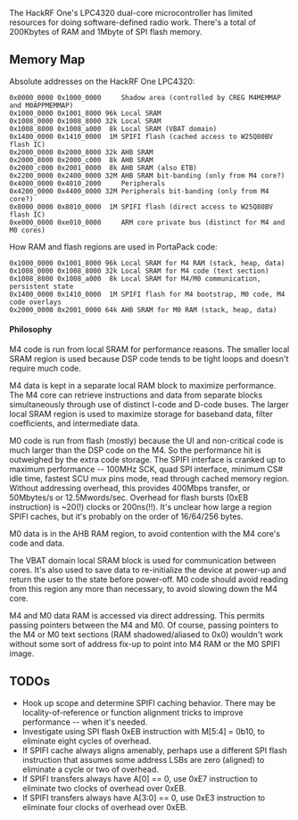 The HackRF One's LPC4320 dual-core microcontroller has limited resources for doing software-defined radio work. There's a total of 200Kbytes of RAM and 1Mbyte of SPI flash memory.

## Memory Map

Absolute addresses on the HackRF One LPC4320:

    0x0000_0000 0x1000_0000     Shadow area (controlled by CREG M4MEMMAP and M0APPMEMMAP)
    0x1000_0000 0x1001_8000 96k Local SRAM
    0x1008_0000 0x1008_8000 32k Local SRAM
    0x1008_8000 0x1008_a000  8k Local SRAM (VBAT domain)
    0x1400_0000 0x1410_0000  1M SPIFI flash (cached access to W25Q80BV flash IC)
    0x2000_0000 0x2000_8000 32k AHB SRAM
    0x2000_8000 0x2000_c000  8k AHB SRAM
    0x2000_c000 0x2001_0000  8k AHB SRAM (also ETB)
    0x2200_0000 0x2400_0000 32M AHB SRAM bit-banding (only from M4 core?)
    0x4000_0000 0x4010_2000     Peripherals
    0x4200_0000 0x4400_0000 32M Peripherals bit-banding (only from M4 core?)
    0x8000_0000 0x8010_0000  1M SPIFI flash (direct access to W25Q80BV flash IC)
    0xe000_0000 0xe010_0000     ARM core private bus (distinct for M4 and M0 cores)

How RAM and flash regions are used in PortaPack code:

    0x1000_0000 0x1001_8000 96k Local SRAM for M4 RAM (stack, heap, data)
    0x1008_0000 0x1008_8000 32k Local SRAM for M4 code (text section)
    0x1008_8000 0x1008_a000  8k Local SRAM for M4/M0 communication, persistent state
    0x1400_0000 0x1410_0000  1M SPIFI flash for M4 bootstrap, M0 code, M4 code overlays
    0x2000_0000 0x2001_0000 64k AHB SRAM for M0 RAM (stack, heap, data)

#### Philosophy

M4 code is run from local SRAM for performance reasons. The smaller local SRAM region is used because DSP code tends to be tight loops and doesn't require much code.

M4 data is kept in a separate local RAM block to maximize performance. The M4 core can retrieve instructions and data from separate blocks simultaneously through use of distinct I-code and D-code buses. The larger local SRAM region is used to maximize storage for baseband data, filter coefficients, and intermediate data.

M0 code is run from flash (mostly) because the UI and non-critical code is much larger than the DSP code on the M4. So the performance hit is outweighed by the extra code storage. The SPIFI interface is cranked up to maximum performance -- 100MHz SCK, quad SPI interface, minimum CS# idle time, fastest SCU mux pins mode, read through cached memory region. Without addressing overhead, this provides 400Mbps transfer, or 50Mbytes/s or 12.5Mwords/sec. Overhead for flash bursts (0xEB instruction) is ~20(!) clocks or 200ns(!!). It's unclear how large a region SPIFI caches, but it's probably on the order of 16/64/256 bytes.

M0 data is in the AHB RAM region, to avoid contention with the M4 core's code and data.

The VBAT domain local SRAM block is used for communication between cores. It's also used to save data to re-initialize the device at power-up and return the user to the state before power-off. M0 code should avoid reading from this region any more than necessary, to avoid slowing down the M4 core.

M4 and M0 data RAM is accessed via direct addressing. This permits passing pointers between the M4 and M0. Of course, passing pointers to the M4 or M0 text sections (RAM shadowed/aliased to 0x0) wouldn't work without some sort of address fix-up to point into M4 RAM or the M0 SPIFI image.

## TODOs

* Hook up scope and determine SPIFI caching behavior. There may be locality-of-reference or function alignment tricks to improve performance -- when it's needed.
* Investigate using SPI flash 0xEB instruction with M[5:4] = 0b10, to eliminate eight cycles of overhead.
* If SPIFI cache always aligns amenably, perhaps use a different SPI flash instruction that assumes some address LSBs are zero (aligned) to eliminate a cycle or two of overhead.
* If SPIFI transfers always have A[0] == 0, use 0xE7 instruction to eliminate two clocks of overhead over 0xEB.
* If SPIFI transfers always have A[3:0] == 0, use 0xE3 instruction to eliminate four clocks of overhead over 0xEB.